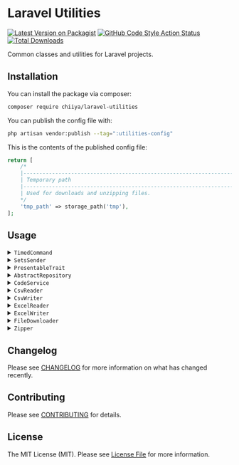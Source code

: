 # Laravel Utilities

[![Latest Version on Packagist](https://img.shields.io/packagist/v/chiiya/laravel-utilities.svg?style=flat-square)](https://packagist.org/packages/chiiya/laravel-utilities)
[![GitHub Code Style Action Status](https://img.shields.io/github/workflow/status/chiiya/laravel-utilities/lint?label=code%20style)](https://github.com/chiiya/laravel-utilities/actions?query=workflow%3Alint+branch%3Amaster)
[![Total Downloads](https://img.shields.io/packagist/dt/chiiya/laravel-utilities.svg?style=flat-square)](https://packagist.org/packages/chiiya/laravel-utilities)

Common classes and utilities for Laravel projects.

## Installation

You can install the package via composer:

```bash
composer require chiiya/laravel-utilities
```

You can publish the config file with:

```bash
php artisan vendor:publish --tag=":utilities-config"
```

This is the contents of the published config file:

```php
return [
    /*
    |--------------------------------------------------------------------------
    | Temporary path
    |--------------------------------------------------------------------------
    | Used for downloads and unzipping files.
    */
    'tmp_path' => storage_path('tmp'),
];
```

## Usage

<details>
 <summary><code>TimedCommand</code></summary>


Simple extension of the Laravel `Command` that prints execution time after completion.

```php
class YourCommand extends \Chiiya\Common\Commands\TimedCommand
```
</details>

<details>
 <summary><code>SetsSender</code></summary>

Trait to set the sender (return path) for mailables for e.g. bounce handling.

```php
class OrderShipped extends Mailables
{
    use \Chiiya\Common\Mail\SetsSender;

    public function build(): self
    {
        return $this
            ->subject('Order shipped')
            ->markdown('emails.orders.shipped')
            ->sender('return@example.com');
    }
}
```
</details>

<details>
 <summary><code>PresentableTrait</code></summary>

View presenter similar to the no longer maintained [`laracasts/presenter`](https://github.com/laracasts/Presenter)
package.

```php
class UserPresenter extends \Chiiya\Common\Presenter\Presenter
{
    public function name(): string
    {
        return $this->first_name.' '.$this->last_name;
    }
}
```

```php
/**
 * @extends PresentableTrait<UserPresenter>
 */
class User extends Model
{
    use \Chiiya\Common\Presenter\PresentableTrait;
    
    protected string $presenter = UserPresenter::class;
}
```

```html
<h1>Hello, {{ $user->present()->name }}</h1>
```
</details>

<details>
 <summary><code>AbstractRepository</code></summary>

Base repository for usage of the repository pattern.

```php
/**
 * @extends AbstractRepository<Post>
 */
class PostRepository extends \Chiiya\Common\Repositories\AbstractRepository
{
    protected string $model = Post::class;

    /**
     * @return Collection<Post>
     */
    public function postsDiscussedYesterday()
    {
        return $this->newQuery()
            ->whereHas('comments', function (Builder $builder) {
                $builder
                    ->where('created_at', '>=', now()->subDay()->startOfDay())
                    ->where('created_at', '<=', now()->subDay()->endOfDay());
            })
            ->get();
    }

    /**
     * @inheritDoc
     */
    protected function applyFilters(Builder $builder, array $parameters): Builder
    {
        if (isset($parameters['title'])) {
            $builder->where('title', '=', $parameters['title']);
        }

        return $builder;
    }
}
```

```php
// Find by primary key
$post = $repository->get(10);
// Find (first) by filters
$post = $repository->find(['title' => 'Lorem ipsum']);
// List all entities, optionally filtered
$posts = $repository->index();
$posts = $repository->index(['title' => 'Lorem ipsum']);
// Count entities, optionally filtered
$count = $repository->count();
$count = $repository->count(['title' => 'Lorem ipsum']);
// Create new entity
$post = $repository->create(['title' => 'Some title']);
// Update entity
$repository->update($post, ['title' => 'Lorem ipsum']);
// Delete entity
$repository->delete($post);

// Custom methods
$posts = $repository->postsDiscussedYesterday();
```
</details>

<details>
 <summary><code>CodeService</code></summary>

Service for generating unique random codes.

```php
$service = resolve(\Chiiya\Common\Services\CodeService::class);

// Optional, import previously generated codes so that we don't generate codes that already exist
$service->import(storage_path('app/exports'));
// Generate specified amount of random codes using the given pattern and character set
$service->generate(
    1_000_000,
    '####-####-####',
    CodeService::PATTERN_NUMBERS_AND_UPPERCASE,
);
// Get generated codes for further processing (e.g. database inserts)
$codes = $service->getCodes();
// Export newly generated codes into (batched) CSV files. Optionally specify the amount of
// codes per file
$service->export(storage_path('app/exports'));
$service->export(path: storage_path('app/exports'), perFile: 500_000);
```
</details>


<details>
 <summary><code>CsvReader</code></summary>

Small wrapper around the [`box/spout`](https://opensource.box.com/spout/) csv reader for high-performance
reading of CSV files:

```php
$reader = resolve(\Chiiya\Common\Services\CsvReader::class);
$reader->open('/path/to/file.csv');
foreach ($reader->rows() as $row) {
    $values = $row->toArray();
}
$reader->close();
```
</details>


<details>
 <summary><code>CsvWriter</code></summary>

Small wrapper around the [`box/spout`](https://opensource.box.com/spout/) csv writer:

```php
$writer = resolve(\Chiiya\Common\Services\CsvWriter::class);
$writer->open('/path/to/file.csv');
$writer->write(['Value 1', 'Value 2']);
$writer->close();
```
</details>


<details>
 <summary><code>ExcelReader</code></summary>

Small wrapper around the [`box/spout`](https://opensource.box.com/spout/) excel reader for high-performance
reading of XLS/XLSX files:

```php
$reader = resolve(\Chiiya\Common\Services\ExcelReader::class);
$reader->open('/path/to/file.xlsx');
foreach ($reader->getSheetIterator() as $sheet) {
    foreach ($sheet->getRowIterator() as $row) {
        $values = $row->toArray();
    }
}
$reader->close();
```
</details>


<details>
 <summary><code>ExcelWriter</code></summary>

Small wrapper around the [`box/spout`](https://opensource.box.com/spout/) excel writer:

```php
$writer = resolve(\Chiiya\Common\Services\ExcelWriter::class);
$writer->open('/path/to/file.xlsx');
$writer->setCurrentSheetName('Sheet 1');
$writer->addHeaderRow(['Name', 'Email']);
$writer->write(['John Doe', 'john.doe@example.com']);
$writer->addSheet('Sheet 2');
$writer->write(['Value 1', 'Value 2']);
$writer->close();
```
</details>


<details>
 <summary><code>FileDownloader</code></summary>

Utility class for downloading files from a remote URL.

```php
$downloader = resolve(\Chiiya\Common\Services\FileDownloader::class);
$file = $downloader->download('https://example.com/path/to/file.txt');
dump($file->getPath());
$file->delete();
```
</details>


<details>
 <summary><code>Zipper</code></summary>

Utility class for unzipping .zip files.

```php
$zipper = resolve(\Chiiya\Common\Services\Zipper::class);
$location = $zipper->unzip('/path/to/file.zip');
```
</details>

## Changelog

Please see [CHANGELOG](CHANGELOG.md) for more information on what has changed recently.

## Contributing

Please see [CONTRIBUTING](.github/CONTRIBUTING.md) for details.

## License

The MIT License (MIT). Please see [License File](LICENSE.md) for more information.
